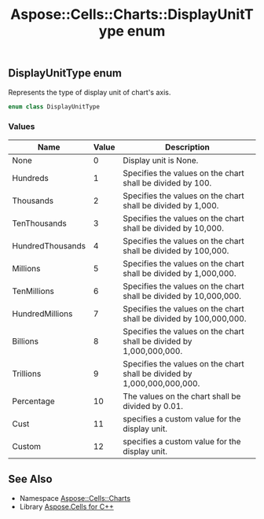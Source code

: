 ﻿---
title: Aspose::Cells::Charts::DisplayUnitType enum
linktitle: DisplayUnitType
second_title: Aspose.Cells for C++ API Reference
description: 'Aspose::Cells::Charts::DisplayUnitType enum. Represents the type of display unit of chart''s axis in C++.'
type: docs
weight: 4900
url: /cpp/aspose.cells.charts/displayunittype/
---
## DisplayUnitType enum


Represents the type of display unit of chart's axis.

```cpp
enum class DisplayUnitType
```

### Values

| Name | Value | Description |
| --- | --- | --- |
| None | 0 | Display unit is None. |
| Hundreds | 1 | Specifies the values on the chart shall be divided by 100. |
| Thousands | 2 | Specifies the values on the chart shall be divided by 1,000. |
| TenThousands | 3 | Specifies the values on the chart shall be divided by 10,000. |
| HundredThousands | 4 | Specifies the values on the chart shall be divided by 100,000. |
| Millions | 5 | Specifies the values on the chart shall be divided by 1,000,000. |
| TenMillions | 6 | Specifies the values on the chart shall be divided by 10,000,000. |
| HundredMillions | 7 | Specifies the values on the chart shall be divided by 100,000,000. |
| Billions | 8 | Specifies the values on the chart shall be divided by 1,000,000,000. |
| Trillions | 9 | Specifies the values on the chart shall be divided by 1,000,000,000,000. |
| Percentage | 10 | The values on the chart shall be divided by 0.01. |
| Cust | 11 | specifies a custom value for the display unit. |
| Custom | 12 | specifies a custom value for the display unit. |

## See Also

* Namespace [Aspose::Cells::Charts](../)
* Library [Aspose.Cells for C++](../../)

